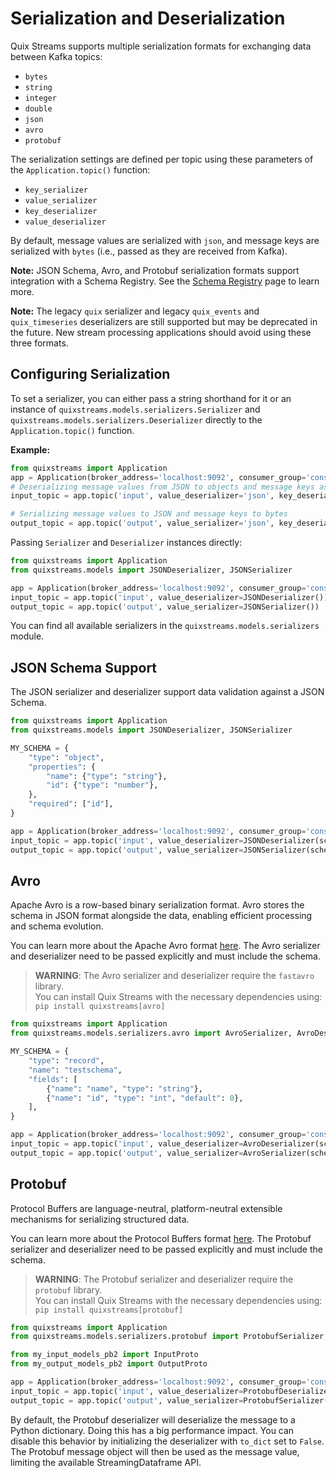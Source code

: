 # Serialization and Deserialization

Quix Streams supports multiple serialization formats for exchanging data between Kafka topics:

- `bytes`
- `string`
- `integer`
- `double`
- `json`
- `avro`
- `protobuf`

The serialization settings are defined per topic using these parameters of the `Application.topic()` function:

- `key_serializer`
- `value_serializer`
- `key_deserializer`
- `value_deserializer`

By default, message values are serialized with `json`, and message keys are serialized with `bytes` (i.e., passed as they are received from Kafka).

**Note:** JSON Schema, Avro, and Protobuf serialization formats support integration with a Schema Registry. See the [Schema Registry](./schema-registry.md) page to learn more.

**Note:** The legacy `quix` serializer and legacy `quix_events` and `quix_timeseries` deserializers are still supported but may be deprecated in the future. New stream processing applications should avoid using these three formats.

## Configuring Serialization

To set a serializer, you can either pass a string shorthand for it or an instance of `quixstreams.models.serializers.Serializer` and `quixstreams.models.serializers.Deserializer` directly to the `Application.topic()` function.

**Example:**

```python
from quixstreams import Application
app = Application(broker_address='localhost:9092', consumer_group='consumer')
# Deserializing message values from JSON to objects and message keys as strings 
input_topic = app.topic('input', value_deserializer='json', key_deserializer='string')

# Serializing message values to JSON and message keys to bytes
output_topic = app.topic('output', value_serializer='json', key_deserializer='bytes')
```

Passing `Serializer` and `Deserializer` instances directly:

```python
from quixstreams import Application
from quixstreams.models import JSONDeserializer, JSONSerializer

app = Application(broker_address='localhost:9092', consumer_group='consumer')
input_topic = app.topic('input', value_deserializer=JSONDeserializer())
output_topic = app.topic('output', value_serializer=JSONSerializer())
```

You can find all available serializers in the `quixstreams.models.serializers` module.

## JSON Schema Support

The JSON serializer and deserializer support data validation against a JSON Schema.

```python
from quixstreams import Application
from quixstreams.models import JSONDeserializer, JSONSerializer

MY_SCHEMA = {
    "type": "object",
    "properties": {
        "name": {"type": "string"},
        "id": {"type": "number"},
    },
    "required": ["id"],
}

app = Application(broker_address='localhost:9092', consumer_group='consumer')
input_topic = app.topic('input', value_deserializer=JSONDeserializer(schema=MY_SCHEMA))
output_topic = app.topic('output', value_serializer=JSONSerializer(schema=MY_SCHEMA))
```

## Avro

Apache Avro is a row-based binary serialization format. Avro stores the schema in JSON format alongside the data, enabling efficient processing and schema evolution.

You can learn more about the Apache Avro format [here](https://avro.apache.org/docs/).
The Avro serializer and deserializer need to be passed explicitly and must include the schema.

> **WARNING**: The Avro serializer and deserializer require the `fastavro` library.  
> You can install Quix Streams with the necessary dependencies using:  
> `pip install quixstreams[avro]`

```python
from quixstreams import Application
from quixstreams.models.serializers.avro import AvroSerializer, AvroDeserializer

MY_SCHEMA = {
    "type": "record",
    "name": "testschema",
    "fields": [
        {"name": "name", "type": "string"},
        {"name": "id", "type": "int", "default": 0},
    ],
}

app = Application(broker_address='localhost:9092', consumer_group='consumer')
input_topic = app.topic('input', value_deserializer=AvroDeserializer(schema=MY_SCHEMA))
output_topic = app.topic('output', value_serializer=AvroSerializer(schema=MY_SCHEMA))
```

## Protobuf

Protocol Buffers are language-neutral, platform-neutral extensible mechanisms for serializing structured data.

You can learn more about the Protocol Buffers format [here](https://protobuf.dev/).
The Protobuf serializer and deserializer need to be passed explicitly and must include the schema.

> **WARNING**: The Protobuf serializer and deserializer require the `protobuf` library.  
> You can install Quix Streams with the necessary dependencies using:  
> `pip install quixstreams[protobuf]`

```python
from quixstreams import Application
from quixstreams.models.serializers.protobuf import ProtobufSerializer, ProtobufDeserializer

from my_input_models_pb2 import InputProto
from my_output_models_pb2 import OutputProto

app = Application(broker_address='localhost:9092', consumer_group='consumer')
input_topic = app.topic('input', value_deserializer=ProtobufDeserializer(msg_type=InputProto))
output_topic = app.topic('output', value_serializer=ProtobufSerializer(msg_type=OutputProto))
```

By default, the Protobuf deserializer will deserialize the message to a Python dictionary. Doing this has a big performance impact. You can disable this behavior by initializing the deserializer with `to_dict` set to `False`. The Protobuf message object will then be used as the message value, limiting the available StreamingDataframe API.
